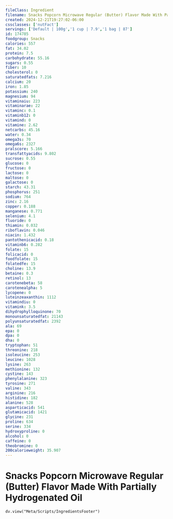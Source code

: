 ```yaml
---
fileClass: Ingredient
filename: Snacks Popcorn Microwave Regular (Butter) Flavor Made With Partially Hydrogenated Oil
created: 2024-12-21T19:27:02-06:00
cssclasses: ['nutFact']
servings: ['Default | 100g','1 cup | 7.9','1 bag | 87']
id: 174785
foodgroup: Snacks
calories: 557
fat: 34.02
protein: 7.5
carbohydrate: 55.16
sugars: 0.55
fiber: 10
cholesterol: 0
saturatedfats: 7.216
calcium: 20
iron: 1.85
potassium: 240
magnesium: 94
vitaminaiu: 223
vitaminarae: 22
vitaminc: 0.1
vitaminb12: 0
vitamind: 0
vitamine: 2.62
netcarbs: 45.16
water: 0.34
omega3s: 70
omega6s: 2327
pralscore: 5.166
transfattyacids: 9.802
sucrose: 0.55
glucose: 0
fructose: 0
lactose: 0
maltose: 0
galactose: 0
starch: 43.31
phosphorus: 251
sodium: 764
zinc: 2.16
copper: 0.188
manganese: 0.771
selenium: 4.1
fluoride: 0
thiamin: 0.032
riboflavin: 0.046
niacin: 1.432
pantothenicacid: 0.18
vitaminb6: 0.282
folate: 15
folicacid: 0
foodfolate: 15
folatedfe: 15
choline: 13.9
betaine: 0.3
retinol: 13
carotenebeta: 58
carotenealpha: 5
lycopene: 0
luteinzeaxanthin: 1112
vitamindiu: 0
vitamink: 3.5
dihydrophylloquinone: 70
monounsaturatedfat: 21143
polyunsaturatedfat: 2392
ala: 69
epa: 0
dpa: 0
dha: 0
tryptophan: 51
threonine: 218
isoleucine: 253
leucine: 1028
lysine: 263
methionine: 132
cystine: 143
phenylalanine: 323
tyrosine: 271
valine: 343
arginine: 216
histidine: 182
alanine: 528
asparticacid: 541
glutamicacid: 1421
glycine: 231
proline: 634
serine: 334
hydroxyproline: 0
alcohol: 0
caffeine: 0
theobromine: 0
200calorieweight: 35.907
---
```


# Snacks Popcorn Microwave Regular (Butter) Flavor Made With Partially Hydrogenated Oil

```dataviewjs
dv.view("Meta/Scripts/IngredientsFooter")
```